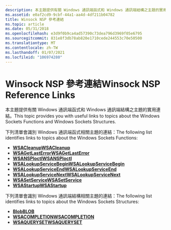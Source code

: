 ```yaml
---
description: 本主題提供有關 Windows 通訊端函式和 Windows 通訊端結構之主題的實用連結。
ms.assetid: e0af2cd9-9cbf-44a1-aa4d-4df211b04782
title: Winsock NSP 參考連結
ms.topic: article
ms.date: 05/31/2018
ms.openlocfilehash: e3d9f0b9ca4ad57390c73dea796d3969f05e6795
ms.sourcegitcommit: 831e8f3db78ab820e1710cede244553c70e50500
ms.translationtype: MT
ms.contentlocale: zh-TW
ms.lasthandoff: 01/07/2021
ms.locfileid: "106974280"
---
```

# <a name="winsock-nsp-reference-links"></a><span data-ttu-id="bf58a-103">Winsock NSP 參考連結</span><span class="sxs-lookup"><span data-stu-id="bf58a-103">Winsock NSP Reference Links</span></span>

<span data-ttu-id="bf58a-104">本主題提供有關 Windows 通訊端函式和 Windows 通訊端結構之主題的實用連結。</span><span class="sxs-lookup"><span data-stu-id="bf58a-104">This topic provides you with useful links to topics about the Windows Sockets Functions and Windows Sockets Structures.</span></span>

 

<span data-ttu-id="bf58a-105">下列清單會識別 Windows 通訊端函式相關主題的連結：</span><span class="sxs-lookup"><span data-stu-id="bf58a-105">The following list identifies links to topics about the Windows Sockets Functions:</span></span>

-   [<span data-ttu-id="bf58a-106">**WSACleanup**</span><span class="sxs-lookup"><span data-stu-id="bf58a-106">**WSACleanup**</span></span>](/windows/desktop/api/winsock/nf-winsock-wsacleanup)
-   [<span data-ttu-id="bf58a-107">**WSAGetLastError**</span><span class="sxs-lookup"><span data-stu-id="bf58a-107">**WSAGetLastError**</span></span>](/windows/desktop/api/winsock/nf-winsock-wsagetlasterror)
-   [<span data-ttu-id="bf58a-108">**WSANSPIoctl**</span><span class="sxs-lookup"><span data-stu-id="bf58a-108">**WSANSPIoctl**</span></span>](/windows/desktop/api/winsock2/nf-winsock2-wsanspioctl)
-   [<span data-ttu-id="bf58a-109">**WSALookupServiceBegin**</span><span class="sxs-lookup"><span data-stu-id="bf58a-109">**WSALookupServiceBegin**</span></span>](/windows/desktop/api/winsock2/nf-winsock2-wsalookupservicebegina)
-   [<span data-ttu-id="bf58a-110">**WSALookupServiceEnd**</span><span class="sxs-lookup"><span data-stu-id="bf58a-110">**WSALookupServiceEnd**</span></span>](/windows/desktop/api/winsock2/nf-winsock2-wsalookupserviceend)
-   [<span data-ttu-id="bf58a-111">**WSALookupServiceNext**</span><span class="sxs-lookup"><span data-stu-id="bf58a-111">**WSALookupServiceNext**</span></span>](/windows/desktop/api/winsock2/nf-winsock2-wsalookupservicenexta)
-   [<span data-ttu-id="bf58a-112">**WSASetService**</span><span class="sxs-lookup"><span data-stu-id="bf58a-112">**WSASetService**</span></span>](/windows/desktop/api/winsock2/nf-winsock2-wsasetservicea)
-   [<span data-ttu-id="bf58a-113">**WSAStartup**</span><span class="sxs-lookup"><span data-stu-id="bf58a-113">**WSAStartup**</span></span>](/windows/desktop/api/winsock/nf-winsock-wsastartup)

 

<span data-ttu-id="bf58a-114">下列清單會識別 Windows 通訊端結構相關主題的連結：</span><span class="sxs-lookup"><span data-stu-id="bf58a-114">The following list identifies links to topics about the Windows Sockets Structures:</span></span>

-   [<span data-ttu-id="bf58a-115">**Blob**</span><span class="sxs-lookup"><span data-stu-id="bf58a-115">**BLOB**</span></span>](/windows/desktop/api/nspapi/ns-nspapi-blob)
-   [<span data-ttu-id="bf58a-116">**WSACOMPLETION**</span><span class="sxs-lookup"><span data-stu-id="bf58a-116">**WSACOMPLETION**</span></span>](/windows/desktop/api/winsock2/ns-winsock2-wsacompletion)
-   [<span data-ttu-id="bf58a-117">**WSAQUERYSET**</span><span class="sxs-lookup"><span data-stu-id="bf58a-117">**WSAQUERYSET**</span></span>](/windows/desktop/api/winsock2/ns-winsock2-wsaquerysetw)

 

 
